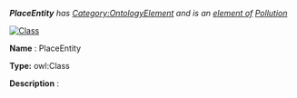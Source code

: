 ___PlaceEntity__ 
 has
 [Category:OntologyElement](../../Category/OntologyElement "Category:OntologyElement") 
 and is an
 [element of](../../Property/ElementOf "Property:ElementOf") 
[Pollution](../../Submissions/Pollution "Submissions:Pollution")_




  





[![Class](../../images/thumb/2/27/Class.gif/45px-Class.gif)](../../Image/Class.gif "Class")


__Name__ 
 : PlaceEntity
 



__Type:__ 
 owl:Class
 



__Description__ 
 :